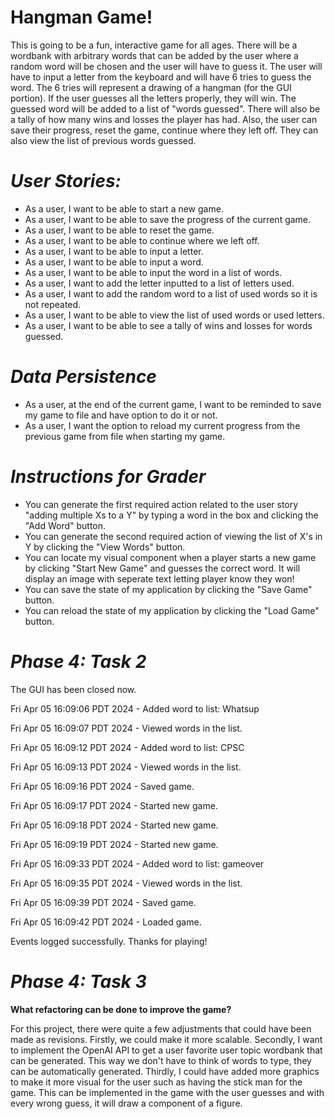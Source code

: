# Hangman Game!

This is going to be a fun, interactive game for all ages.
There will be a wordbank with arbitrary words that can be added by the user where a random word will be chosen 
and the user will have to guess it. The user will have to input a letter from the keyboard and will have 6 tries to guess the word.
The 6 tries will represent a drawing of a hangman (for the GUI portion). If the user guesses all the letters properly,
they will win. The guessed word will be added to a list of "words guessed". There will also be a tally
of how many wins and losses the player has had. Also, the user can save their progress, reset the game,
continue where they left off. They can also view the list of previous words guessed. 

# *User Stories:*
- As a user, I want to be able to start a new game.
- As a user, I want to be able to save the progress of the current game.
- As a user, I want to be able to reset the game.
- As a user, I want to be able to continue where we left off.
- As a user, I want to be able to input a letter.
- As a user, I want to be able to input a word.
- As a user, I want to be able to input the word in a list of words.
- As a user, I want to add the letter inputted to a list of letters used.
- As a user, I want to add the random word to a list of used words so it is not repeated.
- As a user, I want to be able to view the list of used words or used letters. 
- As a user, I want to be able to see a tally of wins and losses for words guessed.

# *Data Persistence* 
- As a user, at the end of the current game, I want to be reminded to save my game to file and have option to do it or not.
- As a user, I want the option to reload my current progress from the previous game from file when starting my game.

# *Instructions for Grader*

- You can generate the first required action related to the user story "adding multiple Xs to a Y" by
  typing a word in the box and clicking the "Add Word" button.
- You can generate the second required action of viewing the list of X's in Y by clicking the "View Words" button.
- You can locate my visual component when a player starts a new game by clicking "Start New Game" and guesses the 
correct word. It will display an image with seperate text letting player know they won!
- You can save the state of my application by clicking the "Save Game" button.
- You can reload the state of my application by clicking the "Load Game" button.

# *Phase 4: Task 2* 
The GUI has been closed now.

Fri Apr 05 16:09:06 PDT 2024 - Added word to list: Whatsup

Fri Apr 05 16:09:07 PDT 2024 - Viewed words in the list.

Fri Apr 05 16:09:12 PDT 2024 - Added word to list: CPSC

Fri Apr 05 16:09:13 PDT 2024 - Viewed words in the list.

Fri Apr 05 16:09:16 PDT 2024 - Saved game.

Fri Apr 05 16:09:17 PDT 2024 - Started new game.

Fri Apr 05 16:09:18 PDT 2024 - Started new game.

Fri Apr 05 16:09:19 PDT 2024 - Started new game.

Fri Apr 05 16:09:33 PDT 2024 - Added word to list: gameover

Fri Apr 05 16:09:35 PDT 2024 - Viewed words in the list.

Fri Apr 05 16:09:39 PDT 2024 - Saved game.

Fri Apr 05 16:09:42 PDT 2024 - Loaded game.

Events logged successfully. Thanks for playing!

# *Phase 4: Task 3* 

**What refactoring can be done to improve the game?**

For this project, there were quite a few adjustments that could have been made as revisions.
Firstly, we could make it more scalable. Secondly, I want to implement the OpenAI API to get a user favorite
user topic wordbank that can be generated. This way we don't have to think of words to type, they
can be automatically generated. Thirdly, I could have added more graphics to make it more visual for the 
user such as having the stick man for the game. This can be implemented in the game with the user guesses and 
with every wrong guess, it will draw a component of a figure. 